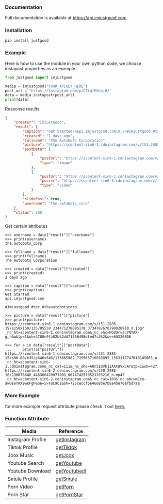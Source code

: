 ### Documentation
Full documentation is available at https://api.imjustgood.com
### Installation
```python
pip install justgood
```
### Example
Here is how to use the module in your own python code, we choose instapost properties as an example.
```python
from justgood import imjustgood

media = imjustgood("YOUR_APIKEY_HERE")
post_url = "https://instagram.com/p/CJtqfEbhpjO/"
data = media.instapost(post_url)
print(data)
```
Response results
```json
{
    "creator": "ImJustGood", 
    "result": {
        "caption": "Get Started\napi.imjustgood.com\n.\n#imjustgood #tac #theautobotscorp", 
        "created": "2 days ago", 
        "fullname": "The Autobots Corporation", 
        "picture": "https://scontent-sin6-1.cdninstagram.com/v/t51.2885-19/s150x150/135785550_234471278085178_3734782670290828910_n.jpg?_nc_ht=scontent-sin6-1.cdninstagram.com&_nc_ohc=HQdOrvJcYNYAX-g_hAo&tp=1&oh=4780e9fa82b62dd71356498dfed7c362&oe=6022085E", 
        "postData": [
            {
                "postUrl": "https://scontent-sin6-1.cdninstagram.com/v/t51.2885-15/sh0.08/e35/p640x640/135665982_715565716018895_1563117747618145065_n.jpg?_nc_ht=scontent-sin6-1.cdninstagram.com&_nc_cat=111&_nc_ohc=A0n5IQVkjiAAX8VxJAr&tp=1&oh=427134cb92b3ce8ed9179dab92482ad2&oe=60232E2A", 
                "type": "image"
            },
            {
                "postUrl": "https://scontent-sin6-2.cdninstagram.com/v/t50.2886-16/136676648_446366420077083_6874742578521195210_n.mp4?_nc_ht=scontent-sin6-2.cdninstagram.com&_nc_cat=103&_nc_ohc=mEzo-awDsoYAX9wKFgP&oe=5FFBC9C2&oh=725ceccf6e4668be7b8a4be70afbd7aa", 
                "poster": "https://scontent-sin6-3.cdninstagram.com/v/t51.2885-15/e35/135519816_2504157059888884_6711864394916943089_n.jpg?_nc_ht=scontent-sin6-3.cdninstagram.com&_nc_cat=104&_nc_ohc=yy5oCKYuc-sAX9JgZjA&tp=1&oh=d0d48a6eb5275bf296eb8e05128a3882&oe=5FFB7530", 
                "type": "video"
            }
        ],
        "slidePost": true, 
        "username": "the.autobots_corp"
    },
    "status": 200
}
```
Get certain attributes
```
>>> username = data["result"]["username"]
>>> print(username)
the.autobots_corp

>>> fullname = data["result"]["fullname"]
>>> print(fullname)
The Autobots Corporation

>>> created = data["result"]["created"]
>>> print(created)
2 days ago

>>> caption = data["result"]["caption"]
>>> print(caption)
Get Started
api.imjustgood.com
.
#imjustgood #tac #theautobotscorp

>>> picture = data["result"]["picture"]
>>> print(picture)
https://scontent-sin6-1.cdninstagram.com/v/t51.2885-19/s150x150/135785550_234471278085178_3734782670290828910_n.jpg?_nc_ht=scontent-sin6-1.cdninstagram.com&_nc_ohc=HQdOrvJcYNYAX-g_hAo&tp=1&oh=4780e9fa82b62dd71356498dfed7c362&oe=6022085E

>>> for a in data["result"]["postData"]:
...     print(a["postUrl"])
https://scontent-sin6-1.cdninstagram.com/v/t51.2885-15/sh0.08/e35/p640x640/135665982_715565716018895_1563117747618145065_n.jpg?_nc_ht=scontent-sin6-1.cdninstagram.com&_nc_cat=111&_nc_ohc=A0n5IQVkjiAAX8VxJAr&tp=1&oh=427134cb92b3ce8ed9179dab92482ad2&oe=60232E2A
https://scontent-sin6-2.cdninstagram.com/v/t50.2886-16/136676648_446366420077083_6874742578521195210_n.mp4?_nc_ht=scontent-sin6-2.cdninstagram.com&_nc_cat=103&_nc_ohc=mEzo-awDsoYAX9wKFgP&oe=5FFBC9C2&oh=725ceccf6e4668be7b8a4be70afbd7aa
```
### More Example
for more example request attribute please check it out <a href="https://github.com/goodop/api-imjustgood.com/tree/main/Example">here.</a>
### Function Attribute
<table>
<thead>
<tr>
<th>Media</th>
<th>Reference</th>
</tr>
</thead>
<tbody><tr>
<td>Instagram Profile</td>
<td><a href="https://github.com/goodop/api-imjustgood.com/blob/7d5f47a15ef022750aed2b25f28033e142b41742/justgood.py#L79">getInstagram</a></td>
</tr>
<tr>
<td>Tiktok Profile</td>
<td><a href="https://github.com/goodop/api-imjustgood.com/blob/7d5f47a15ef022750aed2b25f28033e142b41742/justgood.py#L73">getTiktok</a></td>
</tr>
<tr>
<td>Joox Music</td>
<td><a href="https://github.com/goodop/api-imjustgood.com/blob/7d5f47a15ef022750aed2b25f28033e142b41742/justgood.py#L61">getJoox</a></td>
</tr>
<tr>
<td>Youtube Search</td>
<td><a href="https://github.com/goodop/api-imjustgood.com/blob/7d5f47a15ef022750aed2b25f28033e142b41742/justgood.py#L55">getYoutube</a></td>
</tr>
<tr>
<td>Youtube Download</td>
<td><a href="https://github.com/goodop/api-imjustgood.com/blob/7d5f47a15ef022750aed2b25f28033e142b41742/justgood.py#L58">getYoutubedl</a></td>
</tr>
<tr>
<td>Smule Profile</td>
<td><a href="https://github.com/goodop/api-imjustgood.com/blob/7d5f47a15ef022750aed2b25f28033e142b41742/justgood.py#L67">getSmule</a></td>
</tr>
<tr>
<td>Porn Video</td>
<td><a href="https://github.com/goodop/api-imjustgood.com/blob/7d5f47a15ef022750aed2b25f28033e142b41742/justgood.py#L106">getPorn</a></td>
</tr>
<tr>
<td>Porn Star</td>
<td><a href="https://github.com/goodop/api-imjustgood.com/blob/7d5f47a15ef022750aed2b25f28033e142b41742/justgood.py#L109">getPornStar</a></td>
</tr>
</tbody></table>
